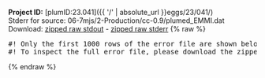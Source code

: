 **Project ID:** [plumID:23.041]({{ '/' | absolute_url }}eggs/23/041/)  
Stderr for source:  06-7mjs/2-Production/cc-0.9/plumed_EMMI.dat   
Download: [zipped raw stdout](plumed_EMMI.dat.plumed.stdout.txt.zip) - [zipped raw stderr](plumed_EMMI.dat.plumed.stderr.txt.zip) 
{% raw %}
<pre>
#! Only the first 1000 rows of the error file are shown below
#! To inspect the full error file, please download the zipped raw stderr file above
</pre>
{% endraw %}
